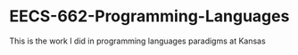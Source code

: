 # EECS-662-Programming-Languages
This is the work I did in programming languages paradigms at Kansas 
